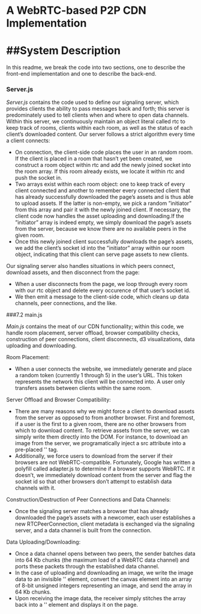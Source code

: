 # A WebRTC-based P2P CDN Implementation

##System Description
====================

In this readme, we break the code into two sections, one to
describe the front-end implementation and one to describe
the back-end.

### Server.js

*Server.js* contains the code used to define our signaling
server, which provides clients the ability to pass messages
back and forth; this server is predominately used to tell
clients when and where to open data channels. Within this
server, we continuously maintain an object literal called
rtc to keep track of rooms, clients within each room, as
well as the status of each client’s downloaded content.
Our server follows a strict algorithm every time a client
connects:

* On connection, the client-side code places the user in
an random room. If the client is placed in a room that
hasn’t yet been created, we construct a room object
within rtc and add the newly joined socket into the
room array. If this room already exists, we locate it
within rtc and push the socket in.
* Two arrays exist within each room object: one to
keep track of every client connected and another to
remember every connected client that has already
successfully downloaded the page’s assets and is thus
able to upload assets. If the latter is non-empty,
we pick a random ”initiator” from this array and
pair it with the newly joined client. If necessary,
the client code now handles the asset uploading and
downloading.If the ”initiator” array is indeed empty,
we simply download the page’s assets from the server,
because we know there are no available peers in the
given room.
* Once this newly joined client successfully downloads
the page’s assets, we add the client’s socket id into the
”initiator” array within our room object, indicating
that this client can serve page assets to new clients.

Our signaling server also handles situations in which peers
connect, download assets, and then disconnect from the
page:
* When a user disconnects from the page, we loop
through every room with our rtc object and delete
every occurence of that user’s socket id.
* We then emit a message to the client-side code, which
cleans up data channels, peer connections, and the
like.

###7.2 main.js

*Main.js* contains the meat of our CDN functionality;
within this code, we handle room placement, server offload,
browser compatibility checks, construction of peer connections,
client disconnects, d3 visualizations, data uploading
and downloading.

Room Placement:
* When a user connects the website, we immediately
generate and place a random token (currently 1
through 5) in the user’s URL. This token represents
the network this client will be connected into. A user
only transfers assets between clients within the same
room.

Server Offload and Browser Compatibility:
* There are many reasons why we might force a client
to download assets from the server as opposed to from
another browser. First and foremost, if a user is the
first to a given room, there are no other browsers from
which to download content. To retrieve assets from
the server, we can simply write them directly into
the DOM. For instance, to download an image from
the server, we programatically inject a src attribute
into a pre-placed '<img />' tag.
* Additionally, we force users to download from the
server if their browsers are not WebRTC-compatible.
Fortunately, Google has written a polyfill called
adapter.js to determine if a browser supports WebRTC.
If it doesn’t, we immediately download content
from the server and flag the socket id so that
other browsers don’t attempt to establish data channels
with it.

Construction/Destruction of Peer Connections and Data
Channels:
* Once the signaling server matches a browser that has
already downloaded the page’s assets with a newcomer,
each user establishes a new RTCPeerConnection,
client metadata is exchanged via the signaling
server, and a data channel is built from the connection.

Data Uploading/Downloading:
* Once a data channel opens between two peers, the
sender batches data into 64 Kb chunks (the maximum
load of a WebRTC data channel) and ports these
packets through the established data channel.
* In the case of uploading and downloading an image,
we write the image data to an invisible '<canvas>'
element, convert the canvas element into an array of
8-bit unsigned integers representing an image, and
send the array in 64 Kb chunks.
* Upon receiving the image data, the receiver simply
stitches the array back into a '<canvas>' element and
displays it on the page.